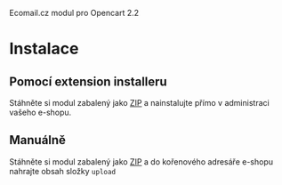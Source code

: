 Ecomail.cz modul pro Opencart 2.2

# Instalace

## Pomocí extension installeru

Stáhněte si modul zabalený jako [ZIP](https://github.com/Ecomailcz/opencart-2.2/archive/master.zip) a nainstalujte přímo v administraci vašeho e-shopu.

## Manuálně

Stáhněte si modul zabalený jako [ZIP](https://github.com/Ecomailcz/opencart-2.2/archive/master.zip) a do kořenového adresáře e-shopu nahrajte obsah složky `upload`
